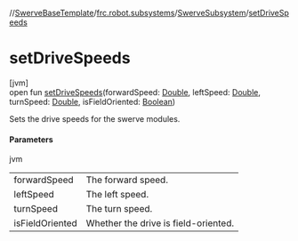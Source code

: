 //[SwerveBaseTemplate](../../../index.md)/[frc.robot.subsystems](../index.md)/[SwerveSubsystem](index.md)/[setDriveSpeeds](set-drive-speeds.md)

# setDriveSpeeds

[jvm]\
open fun [setDriveSpeeds](set-drive-speeds.md)(forwardSpeed: [Double](https://kotlinlang.org/api/latest/jvm/stdlib/kotlin/-double/index.html), leftSpeed: [Double](https://kotlinlang.org/api/latest/jvm/stdlib/kotlin/-double/index.html), turnSpeed: [Double](https://kotlinlang.org/api/latest/jvm/stdlib/kotlin/-double/index.html), isFieldOriented: [Boolean](https://kotlinlang.org/api/latest/jvm/stdlib/kotlin/-boolean/index.html))

Sets the drive speeds for the swerve modules.

#### Parameters

jvm

| | |
|---|---|
| forwardSpeed | The forward speed. |
| leftSpeed | The left speed. |
| turnSpeed | The turn speed. |
| isFieldOriented | Whether the drive is field-oriented. |
